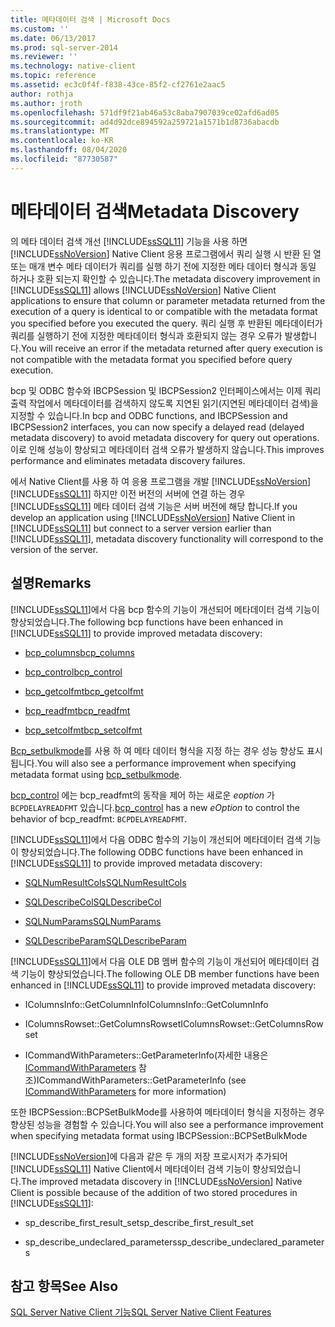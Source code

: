```yaml
---
title: 메타데이터 검색 | Microsoft Docs
ms.custom: ''
ms.date: 06/13/2017
ms.prod: sql-server-2014
ms.reviewer: ''
ms.technology: native-client
ms.topic: reference
ms.assetid: ec3c0f4f-f838-43ce-85f2-cf2761e2aac5
author: rothja
ms.author: jroth
ms.openlocfilehash: 571df9f21ab46a53c8aba7907039ce02afd6ad05
ms.sourcegitcommit: ad4d92dce894592a259721a1571b1d8736abacdb
ms.translationtype: MT
ms.contentlocale: ko-KR
ms.lasthandoff: 08/04/2020
ms.locfileid: "87730587"
---
```

# <a name="metadata-discovery"></a><span data-ttu-id="902a1-102">메타데이터 검색</span><span class="sxs-lookup"><span data-stu-id="902a1-102">Metadata Discovery</span></span>
  <span data-ttu-id="902a1-103">의 메타 데이터 검색 개선 [!INCLUDE[ssSQL11](../../../includes/sssql11-md.md)] 기능을 사용 하면 [!INCLUDE[ssNoVersion](../../../includes/ssnoversion-md.md)] Native Client 응용 프로그램에서 쿼리 실행 시 반환 된 열 또는 매개 변수 메타 데이터가 쿼리를 실행 하기 전에 지정한 메타 데이터 형식과 동일 하거나 호환 되는지 확인할 수 있습니다.</span><span class="sxs-lookup"><span data-stu-id="902a1-103">The metadata discovery improvement in [!INCLUDE[ssSQL11](../../../includes/sssql11-md.md)] allows [!INCLUDE[ssNoVersion](../../../includes/ssnoversion-md.md)] Native Client applications to ensure that column or parameter metadata returned from the execution of a query is identical to or compatible with the metadata format you specified before you executed the query.</span></span> <span data-ttu-id="902a1-104">쿼리 실행 후 반환된 메타데이터가 쿼리를 실행하기 전에 지정한 메타데이터 형식과 호환되지 않는 경우 오류가 발생합니다.</span><span class="sxs-lookup"><span data-stu-id="902a1-104">You will receive an error if the metadata returned after query execution is not compatible with the metadata format you specified before query execution.</span></span>  
  
 <span data-ttu-id="902a1-105">bcp 및 ODBC 함수와 IBCPSession 및 IBCPSession2 인터페이스에서는 이제 쿼리 출력 작업에서 메타데이터를 검색하지 않도록 지연된 읽기(지연된 메타데이터 검색)을 지정할 수 있습니다.</span><span class="sxs-lookup"><span data-stu-id="902a1-105">In bcp and ODBC functions, and IBCPSession and IBCPSession2 interfaces, you can now specify a delayed read (delayed metadata discovery) to avoid metadata discovery for query out operations.</span></span> <span data-ttu-id="902a1-106">이로 인해 성능이 향상되고 메타데이터 검색 오류가 발생하지 않습니다.</span><span class="sxs-lookup"><span data-stu-id="902a1-106">This improves performance and eliminates metadata discovery failures.</span></span>  
  
 <span data-ttu-id="902a1-107">에서 Native Client를 사용 하 여 응용 프로그램을 개발 [!INCLUDE[ssNoVersion](../../../includes/ssnoversion-md.md)] [!INCLUDE[ssSQL11](../../../includes/sssql11-md.md)] 하지만 이전 버전의 서버에 연결 하는 경우 [!INCLUDE[ssSQL11](../../../includes/sssql11-md.md)] 메타 데이터 검색 기능은 서버 버전에 해당 합니다.</span><span class="sxs-lookup"><span data-stu-id="902a1-107">If you develop an application using [!INCLUDE[ssNoVersion](../../../includes/ssnoversion-md.md)] Native Client in [!INCLUDE[ssSQL11](../../../includes/sssql11-md.md)] but connect to a server version earlier than [!INCLUDE[ssSQL11](../../../includes/sssql11-md.md)], metadata discovery functionality will correspond to the version of the server.</span></span>  
  
## <a name="remarks"></a><span data-ttu-id="902a1-108">설명</span><span class="sxs-lookup"><span data-stu-id="902a1-108">Remarks</span></span>  
 <span data-ttu-id="902a1-109">[!INCLUDE[ssSQL11](../../../includes/sssql11-md.md)]에서 다음 bcp 함수의 기능이 개선되어 메타데이터 검색 기능이 향상되었습니다.</span><span class="sxs-lookup"><span data-stu-id="902a1-109">The following bcp functions have been enhanced in [!INCLUDE[ssSQL11](../../../includes/sssql11-md.md)] to provide improved metadata discovery:</span></span>  
  
-   [<span data-ttu-id="902a1-110">bcp_columns</span><span class="sxs-lookup"><span data-stu-id="902a1-110">bcp_columns</span></span>](../../native-client-odbc-extensions-bulk-copy-functions/bcp-columns.md)  
  
-   [<span data-ttu-id="902a1-111">bcp_control</span><span class="sxs-lookup"><span data-stu-id="902a1-111">bcp_control</span></span>](../../native-client-odbc-extensions-bulk-copy-functions/bcp-control.md)  
  
-   [<span data-ttu-id="902a1-112">bcp_getcolfmt</span><span class="sxs-lookup"><span data-stu-id="902a1-112">bcp_getcolfmt</span></span>](../../native-client-odbc-extensions-bulk-copy-functions/bcp-getcolfmt.md)  
  
-   [<span data-ttu-id="902a1-113">bcp_readfmt</span><span class="sxs-lookup"><span data-stu-id="902a1-113">bcp_readfmt</span></span>](../../native-client-odbc-extensions-bulk-copy-functions/bcp-readfmt.md)  
  
-   [<span data-ttu-id="902a1-114">bcp_setcolfmt</span><span class="sxs-lookup"><span data-stu-id="902a1-114">bcp_setcolfmt</span></span>](../../native-client-odbc-extensions-bulk-copy-functions/bcp-setcolfmt.md)  
  
 <span data-ttu-id="902a1-115">[Bcp_setbulkmode](../../native-client-odbc-extensions-bulk-copy-functions/bcp-setbulkmode.md)를 사용 하 여 메타 데이터 형식을 지정 하는 경우 성능 향상도 표시 됩니다.</span><span class="sxs-lookup"><span data-stu-id="902a1-115">You will also see a performance improvement when specifying metadata format using [bcp_setbulkmode](../../native-client-odbc-extensions-bulk-copy-functions/bcp-setbulkmode.md).</span></span>  
  
 <span data-ttu-id="902a1-116">[bcp_control](../../native-client-odbc-extensions-bulk-copy-functions/bcp-control.md) 에는 bcp_readfmt의 동작을 제어 하는 새로운 *eoption* 가 `BCPDELAYREADFMT` 있습니다.</span><span class="sxs-lookup"><span data-stu-id="902a1-116">[bcp_control](../../native-client-odbc-extensions-bulk-copy-functions/bcp-control.md) has a new *eOption* to control the behavior of bcp_readfmt: `BCPDELAYREADFMT`.</span></span>  
  
 <span data-ttu-id="902a1-117">[!INCLUDE[ssSQL11](../../../includes/sssql11-md.md)]에서 다음 ODBC 함수의 기능이 개선되어 메타데이터 검색 기능이 향상되었습니다.</span><span class="sxs-lookup"><span data-stu-id="902a1-117">The following ODBC functions have been enhanced in [!INCLUDE[ssSQL11](../../../includes/sssql11-md.md)] to provide improved metadata discovery:</span></span>  
  
-   [<span data-ttu-id="902a1-118">SQLNumResultCols</span><span class="sxs-lookup"><span data-stu-id="902a1-118">SQLNumResultCols</span></span>](../../native-client-odbc-api/sqlnumresultcols.md)  
  
-   [<span data-ttu-id="902a1-119">SQLDescribeCol</span><span class="sxs-lookup"><span data-stu-id="902a1-119">SQLDescribeCol</span></span>](../../native-client-odbc-api/sqldescribecol.md)  
  
-   [<span data-ttu-id="902a1-120">SQLNumParams</span><span class="sxs-lookup"><span data-stu-id="902a1-120">SQLNumParams</span></span>](../../native-client-odbc-api/sqlnumparams.md)  
  
-   [<span data-ttu-id="902a1-121">SQLDescribeParam</span><span class="sxs-lookup"><span data-stu-id="902a1-121">SQLDescribeParam</span></span>](../../native-client-odbc-api/sqldescribeparam.md)  
  
 <span data-ttu-id="902a1-122">[!INCLUDE[ssSQL11](../../../includes/sssql11-md.md)]에서 다음 OLE DB 멤버 함수의 기능이 개선되어 메타데이터 검색 기능이 향상되었습니다.</span><span class="sxs-lookup"><span data-stu-id="902a1-122">The following OLE DB member functions have been enhanced in [!INCLUDE[ssSQL11](../../../includes/sssql11-md.md)] to provide improved metadata discovery:</span></span>  
  
-   <span data-ttu-id="902a1-123">IColumnsInfo::GetColumnInfo</span><span class="sxs-lookup"><span data-stu-id="902a1-123">IColumnsInfo::GetColumnInfo</span></span>  
  
-   <span data-ttu-id="902a1-124">IColumnsRowset::GetColumnsRowset</span><span class="sxs-lookup"><span data-stu-id="902a1-124">IColumnsRowset::GetColumnsRowset</span></span>  
  
-   <span data-ttu-id="902a1-125">ICommandWithParameters::GetParameterInfo(자세한 내용은 [ICommandWithParameters](../../native-client-ole-db-interfaces/icommandwithparameters.md) 참조)</span><span class="sxs-lookup"><span data-stu-id="902a1-125">ICommandWithParameters::GetParameterInfo (see [ICommandWithParameters](../../native-client-ole-db-interfaces/icommandwithparameters.md) for more information)</span></span>  
  
 <span data-ttu-id="902a1-126">또한 IBCPSession::BCPSetBulkMode를 사용하여 메타데이터 형식을 지정하는 경우 향상된 성능을 경험할 수 있습니다.</span><span class="sxs-lookup"><span data-stu-id="902a1-126">You will also see a performance improvement when specifying metadata format using IBCPSession::BCPSetBulkMode</span></span>  
  
 <span data-ttu-id="902a1-127">[!INCLUDE[ssNoVersion](../../../includes/ssnoversion-md.md)]에 다음과 같은 두 개의 저장 프로시저가 추가되어 [!INCLUDE[ssSQL11](../../../includes/sssql11-md.md)] Native Client에서 메타데이터 검색 기능이 향상되었습니다.</span><span class="sxs-lookup"><span data-stu-id="902a1-127">The improved metadata discovery in [!INCLUDE[ssNoVersion](../../../includes/ssnoversion-md.md)] Native Client is possible because of the addition of two stored procedures in [!INCLUDE[ssSQL11](../../../includes/sssql11-md.md)]:</span></span>  
  
-   <span data-ttu-id="902a1-128">sp_describe_first_result_set</span><span class="sxs-lookup"><span data-stu-id="902a1-128">sp_describe_first_result_set</span></span>  
  
-   <span data-ttu-id="902a1-129">sp_describe_undeclared_parameters</span><span class="sxs-lookup"><span data-stu-id="902a1-129">sp_describe_undeclared_parameters</span></span>  
  
## <a name="see-also"></a><span data-ttu-id="902a1-130">참고 항목</span><span class="sxs-lookup"><span data-stu-id="902a1-130">See Also</span></span>  
 [<span data-ttu-id="902a1-131">SQL Server Native Client 기능</span><span class="sxs-lookup"><span data-stu-id="902a1-131">SQL Server Native Client Features</span></span>](sql-server-native-client-features.md)  
  
  
